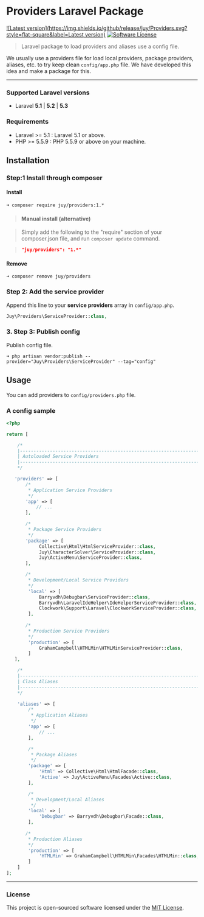 # Providers Laravel Package

[![Latest version](https://img.shields.io/github/release/juy/Providers.svg?style=flat-square&label=Latest version)](https://github.com/juy/Providers/tags) [![Software License](https://img.shields.io/badge/License-MIT-blue.svg?style=flat-square)](LICENSE.txt)

> Laravel package to load providers and aliases use a config file.

We usually use a providers file for load local providers, package providers, aliases, etc. to try keep clean `config/app.php` file. We have developed this idea and make a package for this.

----------

### Supported Laravel versions

- Laravel **5.1** | **5.2** | **5.3**

### Requirements

- Laravel >= 5.1 : Laravel 5.1 or above.
- PHP >= 5.5.9 : PHP 5.5.9 or above on your machine.

## Installation

### Step:1 Install through composer

#### Install

```
➜ composer require juy/providers:1.*
```

> #### Manual install (alternative)

> Simply add the following to the "require" section of your composer.json file, and run `composer update` command.

> ```json
>"juy/providers": "1.*"
>```

#### Remove

```
➜ composer remove juy/providers
```

### Step 2: Add the service provider

Append this line to your **service providers** array in `config/app.php`.

```php
Juy\Providers\ServiceProvider::class,
```

### 3. Step 3: Publish config

Publish config file.

```
➜ php artisan vendor:publish --provider="Juy\Providers\ServiceProvider" --tag="config"
```

## Usage

You can add providers to `config/providers.php` file.

### A config sample

```php
<?php

return [

    /*
    |--------------------------------------------------------------------------
    | Autoloaded Service Providers
    |--------------------------------------------------------------------------
    */

   'providers' => [
       /*
        * Application Service Providers
        */
       'app' => [
           // ...
       ],

       /*
        * Package Service Providers
        */
       'package' => [
            Collective\Html\HtmlServiceProvider::class,
            Juy\CharacterSolver\ServiceProvider::class,
            Juy\ActiveMenu\ServiceProvider::class,
       ],

       /*
        * Development/Local Service Providers
        */
        'local' => [
            Barryvdh\Debugbar\ServiceProvider::class,
            Barryvdh\LaravelIdeHelper\IdeHelperServiceProvider::class,
            Clockwork\Support\Laravel\ClockworkServiceProvider::class,
        ],
        
       /*
        * Production Service Providers
        */
        'production' => [
            GrahamCampbell\HTMLMin\HTMLMinServiceProvider::class,
        ]
   ],

    /*
    |--------------------------------------------------------------------------
    | Class Aliases
    |--------------------------------------------------------------------------
    */

    'aliases' => [
        /*
         * Application Aliases
         */
        'app' => [
            // ...
        ],

        /*
         * Package Aliases
         */
        'package' => [
            'Html' => Collective\Html\HtmlFacade::class,
            'Active' => Juy\ActiveMenu\Facades\Active::class,
        ],

        /*
         * Development/Local Aliases
         */
        'local' => [
            'Debugbar' => Barryvdh\Debugbar\Facade::class,
        ],
        
       /*
        * Production Aliases
        */
        'production' => [
            'HTMLMin' => GrahamCampbell\HTMLMin\Facades\HTMLMin::class,
        ]
    ]
];

```

----------

### License

This project is open-sourced software licensed under the [MIT License](LICENSE.txt).

